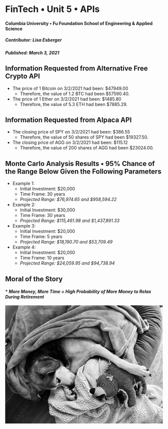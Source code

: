 # FinTech • Unit 5 • APIs
#### Columbia University • Fu Foundation School of Engineering & Applied Science
##### Contributor:  Lisa Esberger
##### Published:  March 3, 2021

## Information Requested from Alternative Free Crypto API
* The price of 1 Bitcoin on 3/2/2021 had been: $47949.00
   * Therefore, the value of 1.2 BTC had been $57590.40.
* The price of 1 Ether on 3/2/2021 had been: $1485.80
   * Therefore, the value of 5.3 ETH had been $7885.29.

## Information Requested from Alpaca API
* The closing price of SPY on 3/2/2021 had been: $386.55
   * Therefore, the value of 50 shares of SPY had been $19327.50.
* The closing price of AGG on 3/2/2021 had been: $115.12
   * Therefore, the value of 200 shares of AGG had been $23024.00.

## Monte Carlo Analysis Results • 95% Chance of the Range Below Given the Following Parameters
* Example 1:
   * Initial Investment: $20,000
   * Time Frame: 30 years
   * *Projected Range: $76,974.65 and $958,594.22*  
* Example 2:
   * Initial Investment: $30,000
   * Time Frame: 30 years
   * *Projected Range: $115,461.98 and $1,437,891.33*
* Example 3:
   * Initial Investment: $20,000
   * Time Frame: 5 years
   * *Projected Range: $18,190.70 and $53,709.49*
* Example 4:
   * Initial Investment: $20,000
   * Time Frame: 10 years
   * *Projected Range: $24,059.95 and $94,738.94* 

## Moral of the Story
#### * *More Money, More Time = High Probability of More Money to Relax During Retirement*
![Mona-Retired](https://github.com/1monalisa1/05-APIs/blob/6cd9699d3ef51de90cad55ed802c166d71bf0654/Mona-Retired.jpeg)
